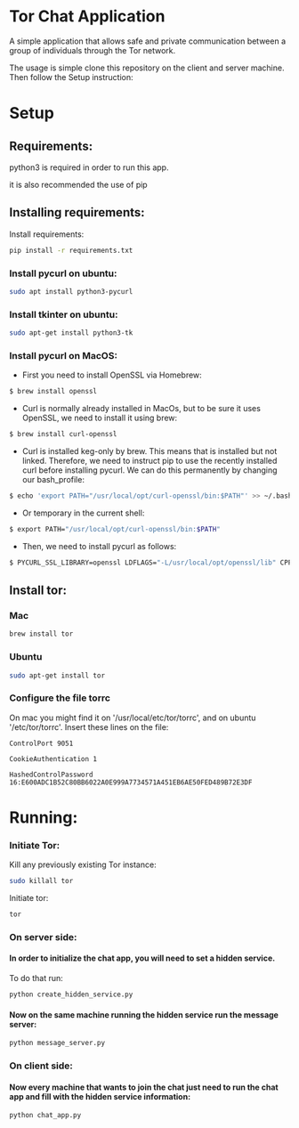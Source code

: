 # Tor Chat Application

A simple application that allows safe and private communication between a group of individuals through the Tor network.

The usage is simple clone this repository on the client and server machine. Then follow the Setup instruction:

# Setup

## Requirements:

python3 is required in order to run this app.

it is also recommended the use of pip

## Installing requirements:

Install requirements:

```bash
pip install -r requirements.txt
```

### Install pycurl on ubuntu:

```bash
sudo apt install python3-pycurl
```

### Install tkinter on ubuntu:

```bash
sudo apt-get install python3-tk 
```

### Install pycurl on MacOS:

 - First you need to install OpenSSL via Homebrew:
 
```bash
$ brew install openssl
```

 - Curl is normally already installed in MacOs, but to be sure it uses OpenSSL, we need to install it using brew:
```bash
$ brew install curl-openssl
```
 - Curl is installed keg-only by brew. This means that is installed but not linked. Therefore, we need to instruct pip to use the recently installed curl before installing pycurl. We can do this permanently by changing our bash_profile:
```bash
$ echo 'export PATH="/usr/local/opt/curl-openssl/bin:$PATH"' >> ~/.bash_profile
```
 - Or temporary in the current shell:
```bash
$ export PATH="/usr/local/opt/curl-openssl/bin:$PATH"
```
 - Then, we need to install pycurl as follows:
```bash
$ PYCURL_SSL_LIBRARY=openssl LDFLAGS="-L/usr/local/opt/openssl/lib" CPPFLAGS="-I/usr/local/opt/openssl/include" pip install --no-cache-dir pycurl
```

## Install tor:

### Mac

```bash
brew install tor
```

### Ubuntu 

```bash
sudo apt-get install tor
```

### Configure the file torrc

On mac you might find it on '/usr/local/etc/tor/torrc', and on ubuntu '/etc/tor/torrc'.
Insert these lines on the file:

```
ControlPort 9051

CookieAuthentication 1

HashedControlPassword 16:E600ADC1B52C80BB6022A0E999A7734571A451EB6AE50FED489B72E3DF
```
 
 
# Running:

### Initiate Tor:

Kill any previously existing Tor instance:
```bash
sudo killall tor
```

Initiate tor:
```bash
tor
```

### On server side:

#### In order to initialize the chat app, you will need to set a hidden service.

To do that run:

```bash
python create_hidden_service.py
```

#### Now on the same machine running the hidden service run the message server:

```bash
python message_server.py
```

### On client side:

#### Now every machine that wants to join the chat just need to run the chat app and fill with the hidden service information:

```bash
python chat_app.py
```
